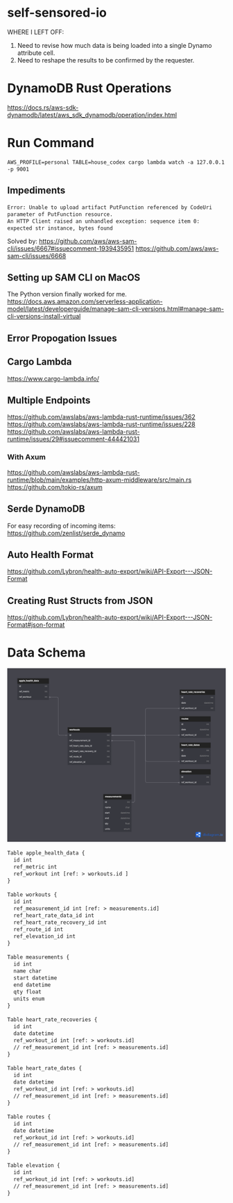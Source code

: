 # self-sensored-io
WHERE I LEFT OFF:
1. Need to revise how much data is being loaded into a single Dynamo attribute cell.
2. Need to reshape the results to be confirmed by the requester.


# DynamoDB Rust Operations
https://docs.rs/aws-sdk-dynamodb/latest/aws_sdk_dynamodb/operation/index.html

# Run Command
```
AWS_PROFILE=personal TABLE=house_codex cargo lambda watch -a 127.0.0.1 -p 9001
```


## Impediments
```
Error: Unable to upload artifact PutFunction referenced by CodeUri parameter of PutFunction resource.
An HTTP Client raised an unhandled exception: sequence item 0: expected str instance, bytes found
```
Solved by:
https://github.com/aws/aws-sam-cli/issues/6667#issuecomment-1939435951
https://github.com/aws/aws-sam-cli/issues/6668

## Setting up SAM CLI on MacOS

The Python version finally worked for me.
https://docs.aws.amazon.com/serverless-application-model/latest/developerguide/manage-sam-cli-versions.html#manage-sam-cli-versions-install-virtual

## Error Propogation Issues


## Cargo Lambda
https://www.cargo-lambda.info/

## Multiple Endpoints
https://github.com/awslabs/aws-lambda-rust-runtime/issues/362
https://github.com/awslabs/aws-lambda-rust-runtime/issues/228
https://github.com/awslabs/aws-lambda-rust-runtime/issues/29#issuecomment-444421031

### With Axum
https://github.com/awslabs/aws-lambda-rust-runtime/blob/main/examples/http-axum-middleware/src/main.rs
https://github.com/tokio-rs/axum

## Serde DynamoDB
For easy recording of incoming items:
https://github.com/zenlist/serde_dynamo


## Auto Health Format
https://github.com/Lybron/health-auto-export/wiki/API-Export---JSON-Format

## Creating Rust Structs from JSON
https://github.com/Lybron/health-auto-export/wiki/API-Export---JSON-Format#json-format

# Data Schema
![apple-healt-erd](./assets/apple_health.png)

```
Table apple_health_data {
  id int
  ref_metric int
  ref_workout int [ref: > workouts.id ]
}

Table workouts {
  id int
  ref_measurement_id int [ref: > measurements.id]
  ref_heart_rate_data_id int
  ref_heart_rate_recovery_id int
  ref_route_id int
  ref_elevation_id int
}

Table measurements {
  id int
  name char
  start datetime
  end datetime
  qty float
  units enum
}

Table heart_rate_recoveries {
  id int
  date datetime
  ref_workout_id int [ref: > workouts.id]
  // ref_measurement_id int [ref: > measurements.id]
}

Table heart_rate_dates {
  id int
  date datetime
  ref_workout_id int [ref: > workouts.id]
  // ref_measurement_id int [ref: > measurements.id]
}

Table routes {
  id int
  date datetime
  ref_workout_id int [ref: > workouts.id]
  // ref_measurement_id int [ref: > measurements.id]
}

Table elevation {
  id int
  ref_workout_id int [ref: > workouts.id]
  // ref_measurement_id int [ref: > measurements.id] 
}
```